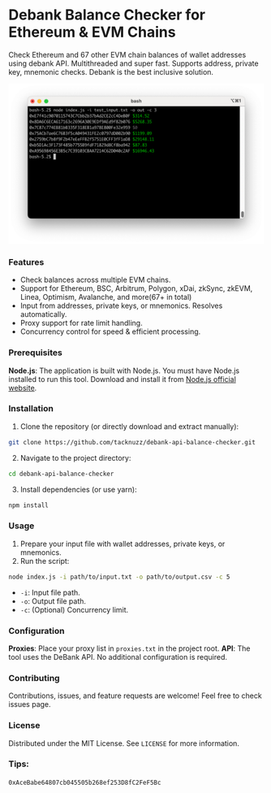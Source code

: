 # Debank Balance Checker for Ethereum & EVM Chains
Check Ethereum and 67 other EVM chain balances of wallet addresses using debank API. Multithreaded and super fast. Supports address, private key, mnemonic checks. Debank is the best inclusive solution.

![](screenshot.png)

### Features
- Check balances across multiple EVM chains.
- Support for Ethereum, BSC, Arbitrum, Polygon, xDai, zkSync, zkEVM, Linea, Optimism, Avalanche, and more(67+ in total)
- Input from addresses, private keys, or mnemonics. Resolves automatically.
- Proxy support for rate limit handling.
- Concurrency control for speed & efficient processing.

### Prerequisites
**Node.js**: The application is built with Node.js. You must have Node.js installed to run this tool. Download and install it from [Node.js official website](https://nodejs.org/en/download/).


### Installation
1. Clone the repository (or directly download and extract manually):
```bash
git clone https://github.com/tacknuzz/debank-api-balance-checker.git
```

2. Navigate to the project directory:
```bash
cd debank-api-balance-checker
```

3. Install dependencies (or use yarn):
```bash
npm install
```

### Usage
1. Prepare your input file with wallet addresses, private keys, or mnemonics.
2. Run the script:
```bash
node index.js -i path/to/input.txt -o path/to/output.csv -c 5
```
  - `-i`: Input file path.
  - `-o`: Output file path.
  - `-c`: (Optional) Concurrency limit.

### Configuration
**Proxies**: Place your proxy list in `proxies.txt` in the project root.
**API**: The tool uses the DeBank API. No additional configuration is required.

### Contributing
Contributions, issues, and feature requests are welcome! Feel free to check issues page.

### License
Distributed under the MIT License. See `LICENSE` for more information.

### Tips:
`0xAceBabe64807cb045505b268ef253D8fC2FeF5Bc`
